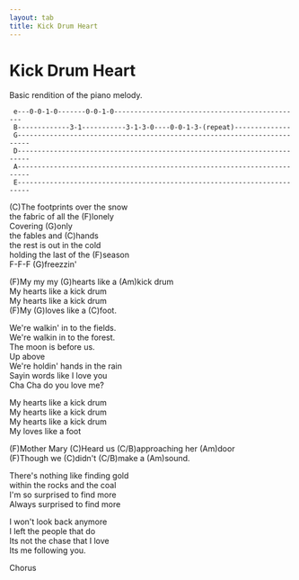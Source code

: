 ```yaml
---
layout: tab
title: Kick Drum Heart
---
```

# Kick Drum Heart

Basic rendition of the piano
melody.  
  

``` 
 e---0-0-1-0-------0-0-1-0-----------------------------------------------
 B-------------3-1-----------3-1-3-0----0-0-1-3-(repeat)--------------
 G-------------------------------------------------------------------------
 D-------------------------------------------------------------------------
 A-------------------------------------------------------------------------
 E-------------------------------------------------------------------------
```

  
(C)The footprints over the snow  
the fabric of all the (F)lonely  
Covering (G)only  
the fables and (C)hands  
the rest is out in the cold  
holding the last of the (F)season  
F-F-F (G)freezzin'  
  
(F)My my my (G)hearts like a (Am)kick drum  
My hearts like a kick drum  
My hearts like a kick drum  
(F)My (G)loves like a (C)foot.  
  
We're walkin' in to the fields.  
We're walkin in to the forest.  
The moon is before us.  
Up above  
We're holdin' hands in the rain  
Sayin words like I love you  
Cha Cha do you love me?  
  
My hearts like a kick drum  
My hearts like a kick drum  
My hearts like a kick drum  
My loves like a foot  
  
(F)Mother Mary (C)Heard us (C/B)approaching her (Am)door  
(F)Though we (C)didn't (C/B)make a (Am)sound.  
  
There's nothing like finding gold  
within the rocks and the coal  
I'm so surprised to find more  
Always surprised to find more  
  
I won't look back anymore  
I left the people that do  
Its not the chase that I love  
Its me following you.  
  
Chorus
